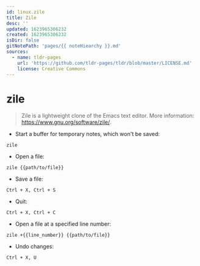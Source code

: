 ```yaml
---
id: linux.zile
title: Zile
desc: ''
updated: 1623965306232
created: 1623965306232
isDir: false
gitNotePath: 'pages/{{ noteHiearchy }}.md'
sources:
  - name: tldr-pages
    url: 'https://github.com/tldr-pages/tldr/blob/master/LICENSE.md'
    license: Creative Commons
---
```

# zile

> Zile is a lightweight clone of the Emacs text editor.
> More information: <https://www.gnu.org/software/zile/>.

- Start a buffer for temporary notes, which won't be saved:

`zile`

- Open a file:

`zile {{path/to/file}}`

- Save a file:

`Ctrl + X, Ctrl + S`

- Quit:

`Ctrl + X, Ctrl + C`

- Open a file at a specified line number:

`zile +{{line_number}} {{path/to/file}}`

- Undo changes:

`Ctrl + X, U`


